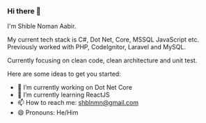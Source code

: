 ### Hi there 👋


I'm Shible Noman Aabir. 

My current tech stack is C#, Dot Net, Core, MSSQL JavaScript etc. 
Previously worked with PHP, CodeIgnitor, Laravel and MySQL. 

Currently focusing on clean code, clean architecture and unit test.

Here are some ideas to get you started:

- 🔭 I’m currently working on Dot Net Core
- 🌱 I’m currently learning ReactJS
- 📫 How to reach me: shblnmn@gmail.com
- 😄 Pronouns: He/Him

